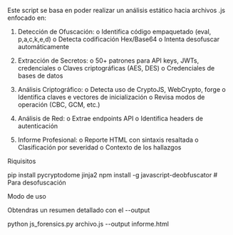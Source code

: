 Este script se basa en poder realizar un análisis estático hacia archivos .js enfocado en:

1.	Detección de Ofuscación:
o	Identifica código empaquetado (eval, p,a,c,k,e,d)
o	Detecta codificación Hex/Base64
o	Intenta desofuscar automáticamente

3.	Extracción de Secretos:
o	50+ patrones para API keys, JWTs, credenciales
o	Claves criptográficas (AES, DES)
o	Credenciales de bases de datos

5.	Análisis Criptográfico:
o	Detecta uso de CryptoJS, WebCrypto, forge
o	Identifica claves e vectores de inicialización
o	Revisa modos de operación (CBC, GCM, etc.)

7.	Análisis de Red:
o	Extrae endpoints API
o	Identifica headers de autenticación

9.	Informe Profesional:
o	Reporte HTML con sintaxis resaltada
o	Clasificación por severidad
o	Contexto de los hallazgos

Riquisitos

pip install pycryptodome jinja2
npm install -g javascript-deobfuscator  # Para desofuscación


Modo de uso

Obtendras un resumen detallado con el --output

python js_forensics.py archivo.js --output informe.html
